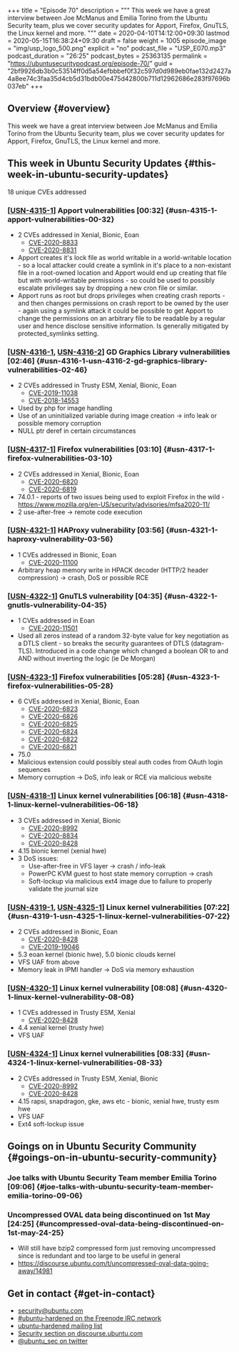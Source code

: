 +++
title = "Episode 70"
description = """
  This week we have a great interview between Joe McManus and Emilia Torino from the Ubuntu
  Security team, plus we cover security updates for Apport, Firefox, GnuTLS,
  the Linux kernel and more.
  """
date = 2020-04-10T14:12:00+09:30
lastmod = 2020-05-15T16:38:24+09:30
draft = false
weight = 1005
episode_image = "img/usp_logo_500.png"
explicit = "no"
podcast_file = "USP_E070.mp3"
podcast_duration = "26:25"
podcast_bytes = 25363135
permalink = "https://ubuntusecuritypodcast.org/episode-70/"
guid = "2bf9926db3b0c53514ff0d5a54efbbbef0f32c597d0d989eb0fae132d2427a4a8ee74c3faa35d4cb5d31bdb00e475d42800b711d12962686e283f97696b037eb"
+++

## Overview {#overview}

This week we have a great interview between Joe McManus and Emilia Torino from the Ubuntu
Security team, plus we cover security updates for Apport, Firefox, GnuTLS,
the Linux kernel and more.


## This week in Ubuntu Security Updates {#this-week-in-ubuntu-security-updates}

18 unique CVEs addressed


### [[USN-4315-1](https://usn.ubuntu.com/4315-1/)] Apport vulnerabilities [00:32] {#usn-4315-1-apport-vulnerabilities-00-32}

-   2 CVEs addressed in Xenial, Bionic, Eoan
    -   [CVE-2020-8833](https://people.canonical.com/~ubuntu-security/cve/CVE-2020-8833)
    -   [CVE-2020-8831](https://people.canonical.com/~ubuntu-security/cve/CVE-2020-8831)
-   Apport creates it's lock file as world writable in a world-writable
    location - so a local attacker could create a symlink in it's place to a
    non-existant file in a root-owned location and Apport would end up
    creating that file but with world-writable permissions - so could be used
    to possibly escalate privileges say by dropping a new cron file or
    similar.
-   Apport runs as root but drops privileges when creating crash reports -
    and then changes permissions on crash report to be owned by the user -
    again using a symlink attack it could be possible to get Apport to change
    the permissions on an arbitrary file to be readable by a regular user and
    hence disclose sensitive information. Is generally mitigated by
    protected\_symlinks setting.


### [[USN-4316-1](https://usn.ubuntu.com/4316-1/), [USN-4316-2](https://usn.ubuntu.com/4316-2/)] GD Graphics Library vulnerabilities [02:46] {#usn-4316-1-usn-4316-2-gd-graphics-library-vulnerabilities-02-46}

-   2 CVEs addressed in Trusty ESM, Xenial, Bionic, Eoan
    -   [CVE-2019-11038](https://people.canonical.com/~ubuntu-security/cve/CVE-2019-11038)
    -   [CVE-2018-14553](https://people.canonical.com/~ubuntu-security/cve/CVE-2018-14553)
-   Used by php for image handling
-   Use of an uninitialized variable during
    image creation -> info leak or possible memory corruption
-   NULL ptr deref in certain circumstances


### [[USN-4317-1](https://usn.ubuntu.com/4317-1/)] Firefox vulnerabilities [03:10] {#usn-4317-1-firefox-vulnerabilities-03-10}

-   2 CVEs addressed in Xenial, Bionic, Eoan
    -   [CVE-2020-6820](https://people.canonical.com/~ubuntu-security/cve/CVE-2020-6820)
    -   [CVE-2020-6819](https://people.canonical.com/~ubuntu-security/cve/CVE-2020-6819)
-   74.0.1 - reports of two issues being used to exploit Firefox in the
    wild - <https://www.mozilla.org/en-US/security/advisories/mfsa2020-11/>
-   2 use-after-free  -> remote code execution


### [[USN-4321-1](https://usn.ubuntu.com/4321-1/)] HAProxy vulnerability [03:56] {#usn-4321-1-haproxy-vulnerability-03-56}

-   1 CVEs addressed in Bionic, Eoan
    -   [CVE-2020-11100](https://people.canonical.com/~ubuntu-security/cve/CVE-2020-11100)
-   Arbitrary heap memory write in HPACK decoder (HTTP/2 header
    compression) -> crash, DoS or possible RCE


### [[USN-4322-1](https://usn.ubuntu.com/4322-1/)] GnuTLS vulnerability [04:35] {#usn-4322-1-gnutls-vulnerability-04-35}

-   1 CVEs addressed in Eoan
    -   [CVE-2020-11501](https://people.canonical.com/~ubuntu-security/cve/CVE-2020-11501)
-   Used all zeros instead of a random 32-byte value for key negotiation as a
    DTLS client - so breaks the security guarantees of DTLS
    (datagram-TLS). Introduced in a code change which changed a boolean OR to
    and AND without inverting the logic (ie De Morgan)


### [[USN-4323-1](https://usn.ubuntu.com/4323-1/)] Firefox vulnerabilities [05:28] {#usn-4323-1-firefox-vulnerabilities-05-28}

-   6 CVEs addressed in Xenial, Bionic, Eoan
    -   [CVE-2020-6823](https://people.canonical.com/~ubuntu-security/cve/CVE-2020-6823)
    -   [CVE-2020-6826](https://people.canonical.com/~ubuntu-security/cve/CVE-2020-6826)
    -   [CVE-2020-6825](https://people.canonical.com/~ubuntu-security/cve/CVE-2020-6825)
    -   [CVE-2020-6824](https://people.canonical.com/~ubuntu-security/cve/CVE-2020-6824)
    -   [CVE-2020-6822](https://people.canonical.com/~ubuntu-security/cve/CVE-2020-6822)
    -   [CVE-2020-6821](https://people.canonical.com/~ubuntu-security/cve/CVE-2020-6821)
-   75.0
-   Malicious extension could possibly steal auth codes from OAuth login
    sequences
-   Memory corruption -> DoS, info leak or RCE via malicious website


### [[USN-4318-1](https://usn.ubuntu.com/4318-1/)] Linux kernel vulnerabilities [06:18] {#usn-4318-1-linux-kernel-vulnerabilities-06-18}

-   3 CVEs addressed in Xenial, Bionic
    -   [CVE-2020-8992](https://people.canonical.com/~ubuntu-security/cve/CVE-2020-8992)
    -   [CVE-2020-8834](https://people.canonical.com/~ubuntu-security/cve/CVE-2020-8834)
    -   [CVE-2020-8428](https://people.canonical.com/~ubuntu-security/cve/CVE-2020-8428)
-   4.15 bionic kernel (xenial hwe)
-   3 DoS issues:
    -   Use-after-free in VFS layer -> crash / info-leak
    -   PowerPC KVM guest to host state memory corruption -> crash
    -   Soft-lockup via malicious ext4 image due to failure to properly validate
        the journal size


### [[USN-4319-1](https://usn.ubuntu.com/4319-1/), [USN-4325-1](https://usn.ubuntu.com/4325-1/)] Linux kernel vulnerabilities [07:22] {#usn-4319-1-usn-4325-1-linux-kernel-vulnerabilities-07-22}

-   2 CVEs addressed in Bionic, Eoan
    -   [CVE-2020-8428](https://people.canonical.com/~ubuntu-security/cve/CVE-2020-8428)
    -   [CVE-2019-19046](https://people.canonical.com/~ubuntu-security/cve/CVE-2019-19046)
-   5.3 eoan kernel (bionic hwe), 5.0 bionic clouds kernel
-   VFS UAF from above
-   Memory leak in IPMI handler -> DoS via memory exhaustion


### [[USN-4320-1](https://usn.ubuntu.com/4320-1/)] Linux kernel vulnerability [08:08] {#usn-4320-1-linux-kernel-vulnerability-08-08}

-   1 CVEs addressed in Trusty ESM, Xenial
    -   [CVE-2020-8428](https://people.canonical.com/~ubuntu-security/cve/CVE-2020-8428)
-   4.4 xenial kernel (trusty hwe)
-   VFS UAF


### [[USN-4324-1](https://usn.ubuntu.com/4324-1/)] Linux kernel vulnerabilities [08:33] {#usn-4324-1-linux-kernel-vulnerabilities-08-33}

-   2 CVEs addressed in Trusty ESM, Xenial, Bionic
    -   [CVE-2020-8992](https://people.canonical.com/~ubuntu-security/cve/CVE-2020-8992)
    -   [CVE-2020-8428](https://people.canonical.com/~ubuntu-security/cve/CVE-2020-8428)
-   4.15 rapsi, snapdragon, gke, aws etc - bionic, xenial hwe, trusty esm hwe
-   VFS UAF
-   Ext4 soft-lockup issue


## Goings on in Ubuntu Security Community {#goings-on-in-ubuntu-security-community}


### Joe talks with Ubuntu Security Team member Emilia Torino [09:06] {#joe-talks-with-ubuntu-security-team-member-emilia-torino-09-06}


### Uncompressed OVAL data being discontinued on 1st May [24:25] {#uncompressed-oval-data-being-discontinued-on-1st-may-24-25}

-   Will still have bzip2 compressed form just removing uncompressed since is
    redundant and too large to be useful in general
-   <https://discourse.ubuntu.com/t/uncompressed-oval-data-going-away/14981>


## Get in contact {#get-in-contact}

-   [security@ubuntu.com](mailto:security@ubuntu.com)
-   [#ubuntu-hardened on the Freenode IRC network](http://webchat.freenode.net/#ubuntu-hardened)
-   [ubuntu-hardened mailing list](https://lists.ubuntu.com/mailman/listinfo/ubuntu-hardened)
-   [Security section on discourse.ubuntu.com](https://discourse.ubuntu.com/c/security)
-   [@ubuntu\_sec on twitter](https://twitter.com/ubuntu%5Fsec)